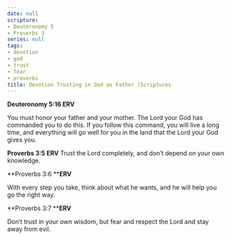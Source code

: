 ```yaml
---
date: null
scripture:
- Deuteronomy 5
- Proverbs 3
series: null
tags:
- devotion
- god
- trust
- fear
- proverbs
title: Devotion Trusting in God as Father (Scriptures
---
```



**Deuteronomy 5:16 ERV**

You must honor your father and your mother. The Lord your God has commanded you to do this. If you follow this command, you will live a long time, and everything will go well for you in the land that the Lord your God gives you.

**Proverbs 3:5 ERV**
Trust the Lord completely, and don’t depend on your own knowledge.

**Proverbs 3:6 ****ERV**

With every step you take, think about what he wants, and he will help you go the right way.

**Proverbs 3:7 ****ERV**

Don’t trust in your own wisdom, but fear and respect the Lord and stay away from evil.